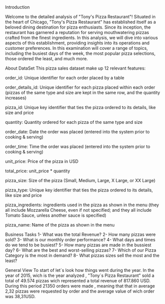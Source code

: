 Introduction 

Welcome to the detailed analysis of "Tony's Pizza Restaurant"! Situated in the heart of Chicago, "Tony's Pizza Restaurant" has established itself as a beloved dining destination for pizza enthusiasts. Since its inception, the restaurant has garnered a reputation for serving mouthwatering pizzas crafted from the finest ingredients. In this analysis, we will dive into various aspects of this establishment, providing insights into its operations and customer preferences. In this examination will cover a range of topics, including the busiest days of the week, the most popular pizza selections, those ordered the least, and much more.

About DataSet
This pizza sales dataset make up 12 relevant features:

order_id: Unique identifier for each order placed by a table

order_details_id: Unique identifier for each pizza placed within each order (pizzas of the same type and size are kept in the same row, and the quantity increases)

pizza_id: Unique key identifier that ties the pizza ordered to its details, like size and price

quantity: Quantity ordered for each pizza of the same type and size

order_date: Date the order was placed (entered into the system prior to cooking & serving)

order_time: Time the order was placed (entered into the system prior to cooking & serving)

unit_price: Price of the pizza in USD

total_price: unit_price * quantity

pizza_size: Size of the pizza (Small, Medium, Large, X Large, or XX Large)

pizza_type: Unique key identifier that ties the pizza ordered to its details, like size and price

pizza_ingredients: ingredients used in the pizza as shown in the menu (they all include Mozzarella Cheese, even if not specified; and they all include Tomato Sauce, unless another sauce is specified)

pizza_name: Name of the pizza as shown in the menu

Business Tasks
1- What was the total Revenue?
2- How many pizzas were sold?
3- What is our monthly order performance?
4- What days and times do we tend to be busiest?
5- How many pizzas are made in the bussiest day?
6- What are the best and worst-selling pizzas?
7- Which of our Pizza Category is the most in demand?
8- What pizzas sizes sell the most and the least?

General View
To start of let´s look how things went during the year. In the year of 2015, wich is the year analyzed , "Tony´s Pizza Restaurant" sold a total of 49.574 pizzas wich represented a total revenue of 817.860 USD. During this period 21350 orders were made , meaning that that in average 2,32 pizzas were requested by order and the average value of wich order was 38,31USD.

